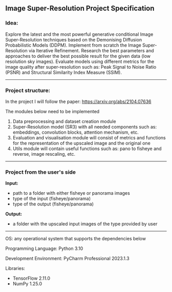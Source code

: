 ## Image Super-Resolution Project Specification
### Idea:

Explore the latest and the most powerful generative conditional Image Super-Resolution techniques based on the Demonising Diffusion Probabilistic Models (DDPM). Implement from scratch the Image Super-Resolution via Iterative Refinement. Research the best parameters and approaches to deliver the best possible result for the given data (low resolution sky images). Evaluate models using different metrics for the image quality after super-resolution such as: Peak Signal to Noise Ratio (PSNR) and Structural Similarity Index Measure (SSIM).

----

### Project structure:

In the project I will follow the paper: https://arxiv.org/abs/2104.07636

The modules below need to be implemented

1. Data preprocessing and dataset creation module
2. Super-Resolution model (SR3) with all needed components such as: embeddings, convolution blocks, attention mechanism, etc.
3. Evaluation and visualisation module will consist of metrics and functions for the representation of the upscaled image and the original one
4. Utils module will contain useful functions such as: pano to fisheye and reverse, image rescaling, etc.

----

### Project from the user's side

**Input:**
- path to a folder with either fisheye or panorama images
- type of the input (fisheye/panorama)
- type of the output (fisheye/panorama)

**Output:**
- a folder with the upscaled input images of the type provided by user

----

OS: any operational system that supports the dependencies below

Programming Language: Python 3.10

Development Environment: PyCharm Professional 2023.1.3

Libraries:
- TensorFlow 2.11.0
- NumPy 1.25.0
